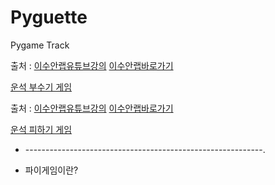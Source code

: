 # Pyguette
Pygame Track


출처 : [이수안랩유튜브강의](https://www.youtube.com/watch?v=-e_5sOsKqrU&feature=emb_logo)  [이수안랩바로가기](http://suanlab.com/)

[운석 부수기 게임](./PyShooting/pygameshooting.py)

출처 : [이수안랩유튜브강의](https://www.youtube.com/watch?time_continue=2000&v=TQKxx5WwIe8&feature=emb_logo)  [이수안랩바로가기](http://suanlab.com/)

[운석 피하기 게임](./PySpaceship/pyspaceship.py)

+ -----------------------------------------------------------.

+ 파이게임이란?